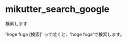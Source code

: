 mikutter_search_google
======================

検索します  
  
'hoge fuga [検索]' って呟くと、'hoge fuga'で検索します。
